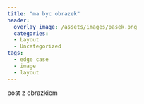```yaml
---
title: "ma byc obrazek"
header:
  overlay_image: /assets/images/pasek.png  
  categories:
  - Layout
  - Uncategorized
tags:
  - edge case
  - image
  - layout
---
```


post z obrazkiem

